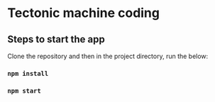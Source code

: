 # Tectonic machine coding

## Steps to start the app

Clone the repository and then in the project directory, run the below:

### `npm install`
### `npm start`
